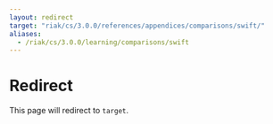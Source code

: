```yaml
---
layout: redirect
target: "riak/cs/3.0.0/references/appendices/comparisons/swift/"
aliases:
  - /riak/cs/3.0.0/learning/comparisons/swift
---
```


# Redirect

This page will redirect to `target`.
